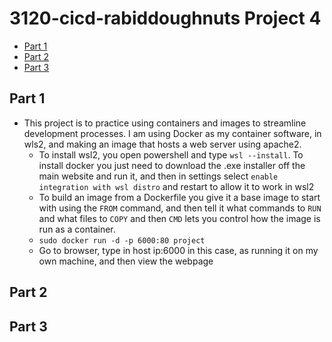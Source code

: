 # 3120-cicd-rabiddoughnuts Project 4

- [Part 1](#Part-1)
- [Part 2](#Part-2)
- [Part 3](#Part-3)


## Part 1

- This project is to practice using containers and images to streamline development processes. I am using Docker as my container software, in wls2, and making an image that hosts a web server using apache2.
  - To install wsl2, you open powershell and type `wsl --install`. To install docker you just need to download the .exe installer off the main website and run it, and then in settings select `enable integration with wsl distro` and restart to allow it to work in wsl2
  - To build an image from a Dockerfile you give it a base image to start with using the `FROM` command, and then tell it what commands to `RUN` and what files to `COPY` and then `CMD` lets you control how the image is run as a container.
  - `sudo docker run -d -p 6000:80 project`
  - Go to browser, type in host ip:6000 in this case, as running it on my own machine, and then view the webpage

## Part 2


## Part 3
